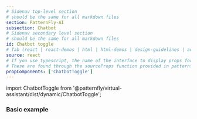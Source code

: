 ```yaml
---
# Sidenav top-level section
# should be the same for all markdown files
section: PatternFly-AI
subsection: Chatbot
# Sidenav secondary level section
# should be the same for all markdown files
id: Chatbot toggle
# Tab (react | react-demos | html | html-demos | design-guidelines | accessibility)
source: react
# If you use typescript, the name of the interface to display props for
# These are found through the sourceProps function provided in patternfly-docs.source.js
propComponents: ['ChatbotToggle']
---
```


import ChatbotToggle from '@patternfly/virtual-assistant/dist/dynamic/ChatbotToggle';

### Basic example

```js file="./ChatbotToggleBasic.tsx" isFullscreen

```
